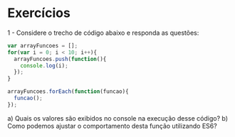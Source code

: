 # Exercícios

1 - Considere o trecho de código abaixo e responda as questões:

``` javascript
var arrayFuncoes = [];
for(var i = 0; i < 10; i++){
  arrayFuncoes.push(function(){
    console.log(i);
  });
}

arrayFuncoes.forEach(function(funcao){
  funcao();
});
```
a) Quais os valores são exibidos no console na execução desse código?
b) Como podemos ajustar o comportamento desta função utilizando ES6?
